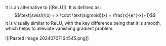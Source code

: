 It is an alternative to [[ReLU]]. It is defined as: $$\text{swish}(x) = x \cdot \text{sigmoid}(x) = \frac{x}{e^{-x}+1}$$
It is visually similar to ReLU, with the key difference being that it is smooth, which helps to alleviate vanishing gradient problem. 

![[Pasted image 20240707164545.png]]
